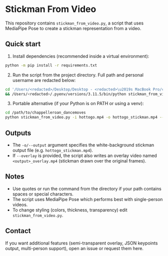 # Stickman From Video

This repository contains `stickman_from_video.py`, a script that uses MediaPipe Pose to create a stickman representation from a video.

## Quick start

1. Install dependencies (recommended inside a virtual environment):

```bash
python -m pip install -r requirements.txt
```

2. Run the script from the project directory. Full path and personal username are redacted below:

```bash
cd '/Users/<redacted>/Desktop/Desktop - <redacted>\u2019s MacBook Pro/chappelleroan_dancemoves' \
&& /Users/<redacted>/.pyenv/versions/3.11.5/bin/python stickman_from_video.py -i hottogo.mp4 -o hottogo_stickman.mp4 --overlay
```

3. Portable alternative (if your Python is on PATH or using a venv):

```bash
cd /path/to/chappelleroan_dancemoves
python stickman_from_video.py -i hottogo.mp4 -o hottogo_stickman.mp4 --overlay
```

## Outputs

- The `-o/--output` argument specifies the white-background stickman output file (e.g. `hottogo_stickman.mp4`).
- If `--overlay` is provided, the script also writes an overlay video named `<output>_overlay.mp4` (stickman drawn over the original frames).

## Notes

- Use quotes or run the command from the directory if your path contains spaces or special characters.
- The script uses MediaPipe Pose which performs best with single-person videos.
- To change styling (colors, thickness, transparency) edit `stickman_from_video.py`.

## Contact

If you want additional features (semi-transparent overlay, JSON keypoints output, multi-person support), open an issue or request them here.
